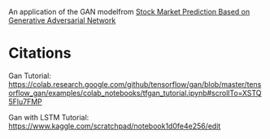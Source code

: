 An application of the GAN modelfrom [Stock Market Prediction Based on Generative Adversarial Network](https://pdf.sciencedirectassets.com/280203/1-s2.0-S1877050919X00034/1-s2.0-S1877050919302789/main.pdf?X-Amz-Security-Token=IQoJb3JpZ2luX2VjEMv%2F%2F%2F%2F%2F%2F%2F%2F%2F%2FwEaCXVzLWVhc3QtMSJHMEUCIQDtpVIKPEgt1oJO8BdwOnV2gEg2ObaR4wCPM6w97GGNlAIgaLksG%2B9n4zsFvriQLGONAsgACVgmBHV%2FSTpuwO6fkIYqgwQI8%2F%2F%2F%2F%2F%2F%2F%2F%2F%2F%2FARAEGgwwNTkwMDM1NDY4NjUiDHkC3GeZROk9W3QEYSrXA9uN5%2FMKwQ5I0yKkEGLlz5J14%2F%2BFtWjdu6E3h%2Ftsz2t9J5JSH4w%2Bw3NfHtC0BPteq9T8TtNqU5l6kKWLDlwkWsGyaqOs7N4gHOkfcbIewf1fTh%2BHhDlDgkjlwEGXkYhqJOeBvYgxNoss4P22d7VBopxb7IWanhlM2oEmdGihJtH9NGtDnfEo%2B46Im8aX1msNsvRasYTuz82CFVVnXwB3mrMp2qLGpSXgp%2F88LBD%2BMWW5C0aVUV7%2FpHUvybJNWrRiqVsIBjMmShYb1%2F1FiS4cRYF3bQnSHV71gfilztw6gi5D%2FAqR2Tu0N75%2FieUR7DDgGCco5%2FCeUXf0nLfuqOwmjHk0d7%2F2zoZAdpbJ2WrilnVdDGIcwsmbnyAAC%2B4LbbaFzLxBxByAE%2BNWP22XQKYy76GtaHbSyZ8A6SX%2FyFKtfYL5sW8jgEyx1IJWOYYdb2TNG%2Fza%2BhdCaK8vxPzD%2FHfP5puTmWoyehhF%2FqwMKnbVxYJxfjVnzAPyFTgEFG%2BKwRGlXGz%2BhFDZf2MfI%2BnoRIFPbjY2jBUyO1bVHp%2BTPcmH%2B%2FFps%2BLdYVNOTb40NOiXyJZYBdOObSJ8d0CSXH5cAESmA7Y73gjF6m9u%2Bg14iyGE%2BNOCaZHJ0RO7fzCmg9aPBjqlAdwNd4KgGxuevXpoM5%2BGRErIMQDKwonkYO6qrsW9pkPmVdfMQcVQDC65mpPPQkq5aIWbCV%2BADoBVr9uXJlR1z4lGc509V0ItZyTJuUWZh0lWGMWg6oBIC4RJr2OAZYEQbVSxvDZMsICEos9RiA6Z%2FXKw2RpmeW%2FpuK3hsRQ%2BatYgMhrLxZqaNQxP6l3yfixo2k7AFltlshYyYWFZSBmRnW7sTvrEoQ%3D%3D&X-Amz-Algorithm=AWS4-HMAC-SHA256&X-Amz-Date=20220129T191729Z&X-Amz-SignedHeaders=host&X-Amz-Expires=300&X-Amz-Credential=ASIAQ3PHCVTYS7JOPGHI%2F20220129%2Fus-east-1%2Fs3%2Faws4_request&X-Amz-Signature=db0b8ec30e36f6dd2a952c037e041dd27cb50d173624028c07357c21bd2f9f14&hash=531dc51bf6ed053c4f4ef1b4f27039d5c003a2523580ef2b9b59254ffb33736b&host=68042c943591013ac2b2430a89b270f6af2c76d8dfd086a07176afe7c76c2c61&pii=S1877050919302789&tid=spdf-dd188173-b93b-4dee-b39d-089a9bf736e6&sid=995f14499996144d97990ad8319327955a22gxrqa&type=client)

# Citations

Gan Tutorial: https://colab.research.google.com/github/tensorflow/gan/blob/master/tensorflow_gan/examples/colab_notebooks/tfgan_tutorial.ipynb#scrollTo=XSTQ5Flu7FMP

Gan with LSTM Tutorial: https://www.kaggle.com/scratchpad/notebook1d0fe4e256/edit

